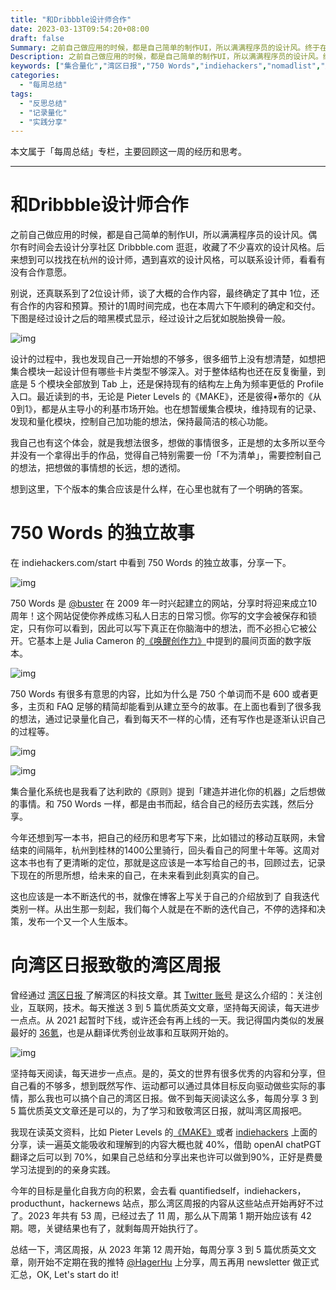 ```yaml
---
title: "和Dribbble设计师合作"
date: 2023-03-13T09:54:20+08:00
draft: false
Summary: 之前自己做应用的时候，都是自己简单的制作UI，所以满满程序员的设计风。终于在Dribbble找了一位同在杭州的设计师，设计了一版集合量化系统，新的设计犹如脱胎换骨一般。750 Words 是@buster在2009年一时兴起建立的网站，促使你养成练习私人日志的日常习惯，可以看作 Julia Cameron 在《唤醒创作力》书中提到的晨间页面的数字版本。为了去读英文媒体，也为了致敬湾区日报，决定从下周开始做我的湾区周报。
Description: 之前自己做应用的时候，都是自己简单的制作UI，所以满满程序员的设计风。终于在Dribbble找了一位同在杭州的设计师，给我设计了一版集合量化系统，新的设计犹如脱胎换骨一般。750 Words 是@buster在2009年一时兴起建立的网站，促使你养成练习私人日志的日常习惯，可以看作 Julia Cameron 在《唤醒创作力》书中提到的晨间页面的数字版本。为了去读英文媒体，也为了致敬湾区日报，决定从下周开始做我的湾区周报。
keywords: ["集合量化","湾区日报","750 Words","indiehackers","nomadlist","从0到1","湾区周报"]
categories:
  - "每周总结"
tags:
  - "反思总结"
  - "记录量化"
  - "实践分享"
---
```


本文属于「每周总结」专栏，主要回顾这一周的经历和思考。

---

# 和Dribbble设计师合作

之前自己做应用的时候，都是自己简单的制作UI，所以满满程序员的设计风。偶尔有时间会去设计分享社区 Dribbble.com 逛逛，收藏了不少喜欢的设计风格。后来想到可以找找在杭州的设计师，遇到喜欢的设计风格，可以联系设计师，看看有没有合作意愿。

别说，还真联系到了2位设计师，谈了大概的合作内容，最终确定了其中 1位，还有合作的内容和预算。预计的1周时间完成，也在本周六下午顺利的确定和交付。下图是经过设计之后的暗黑模式显示，经过设计之后犹如脱胎换骨一般。

![img](https://cdn.nlark.com/yuque/0/2023/png/177619/1678659719037-30039c54-5b85-4abb-81eb-e5661ee15d27.png)

设计的过程中，我也发现自己一开始想的不够多，很多细节上没有想清楚，如想把集合模块一起设计但有哪些卡片类型不够深入。对于整体结构也还在反复衡量，到底是 5 个模块全部放到 Tab 上，还是保持现有的结构左上角为频率更低的 Profile 入口。最近读到的书，无论是 Pieter Levels 的《MAKE》，还是彼得•蒂尔的《从0到1》，都是从主导小的利基市场开始。也在想暂缓集合模块，维持现有的记录、发现和量化模块，控制自己加功能的想法，保持最简洁的核心功能。

我自己也有这个体会，就是我想法很多，想做的事情很多，正是想的太多所以至今并没有一个拿得出手的作品，觉得自己特别需要一份「不为清单」，需要控制自己的想法，把想做的事情想的长远，想的透彻。

想到这里，下个版本的集合应该是什么样，在心里也就有了一个明确的答案。

# 750 Words 的独立故事

在 indiehackers.com/start 中看到 750 Words 的独立故事，分享一下。

![img](https://cdn.nlark.com/yuque/0/2023/png/177619/1678661281826-cb4cf6f0-21e9-4836-9a56-134d4563f5f2.png)

750 Words 是 [@buster](https://twitter.com/buster) 在 2009 年一时兴起建立的网站，分享时将迎来成立10周年！这个网站促使你养成练习私人日志的日常习惯。你写的文字会被保存和锁定，只有你可以看到，因此可以写下真正在你脑海中的想法，而不必担心它被公开。它基本上是 Julia Cameron 的[《唤醒创作力》](https://book.douban.com/subject/30123494/)中提到的晨间页面的数字版本。

![img](https://cdn.nlark.com/yuque/0/2023/png/177619/1678661230054-ee2e78c5-4647-426b-b069-21fe4ba92916.png)

750 Words 有很多有意思的内容，比如为什么是 750 个单词而不是 600 或者更多，主页和 FAQ 足够的精简却能看到从建立至今的故事。在上面也看到了很多我的想法，通过记录量化自己，看到每天不一样的心情，还有写作也是逐渐认识自己的过程等。

![img](https://cdn.nlark.com/yuque/0/2023/png/177619/1678661108299-cdac5fc1-ba69-4c48-83bd-dafb6b059791.png)

![img](https://cdn.nlark.com/yuque/0/2023/png/177619/1678661193692-2ddb693b-7e89-473a-b164-94eb25c9f6be.png)

集合量化系统也是我看了达利欧的《原则》提到「建造并进化你的机器」之后想做的事情。和 750 Words 一样，都是由书而起，结合自己的经历去实践，然后分享。

今年还想到写一本书，把自己的经历和思考写下来，比如错过的移动互联网，未曾结束的间隔年，杭州到桂林的1400公里骑行，回头看自己的阿里十年等。这周对这本书也有了更清晰的定位，那就是这应该是一本写给自己的书，回顾过去，记录下现在的所思所想，给未来的自己，在未来看到此刻真实的自己。

这也应该是一本不断迭代的书，就像在博客上写关于自己的介绍放到了 自我迭代 类别一样。从出生那一刻起，我们每个人就是在不断的迭代自己，不停的选择和决策，发布一个又一个人生版本。

# 向湾区日报致敬的湾区周报

曾经通过 [湾区日报 ](https://www.wanqu.co/)了解湾区的科技文章。其 [Twitter 账号](https://twitter.com/wanquribao) 是这么介绍的：关注创业，互联网，技术。每天推送 3 到 5 篇优质英文文章，坚持每天阅读，每天进步一点点。从 2021 起暂时下线，或许还会有再上线的一天。我记得国内类似的发展最好的 [36氪](https://36kr.com)，也是从翻译优秀创业故事和互联网开始的。

![img](https://cdn.nlark.com/yuque/0/2023/png/177619/1678665259927-7a5852e0-1f71-46b7-ae9f-e8f6b9555cf9.png)

坚持每天阅读，每天进步一点点。是的，英文的世界有很多优秀的内容和分享，但自己看的不够多，想到既然写作、运动都可以通过具体目标反向驱动做些实际的事情，那么我也可以搞个自己的湾区日报。做不到每天阅读这么多，每周分享 3 到 5 篇优质英文文章还是可以的，为了学习和致敬湾区日报，就叫湾区周报吧。

我现在读英文资料，比如 Pieter Levels 的[《MAKE》](https://readmake.com/)或者 [indiehackers](https://indiehackers.com/start) 上面的分享，读一遍英文能吸收和理解到的内容大概也就 40%，借助 openAI chatPGT 翻译之后可以到 70%，如果自己总结和分享出来也许可以做到90%，正好是费曼学习法提到的的亲身实践。

今年的目标是量化自我方向的积累，会去看 quantifiedself，indiehackers，producthunt，hackernews 站点，那么湾区周报的内容从这些站点开始再好不过了。2023 年共有 53 周，已经过去了 11 周，那么从下周第 1 期开始应该有 42 期。嗯，关键结果也有了，就剩每周开始执行了。

总结一下，湾区周报，从 2023 年第 12 周开始，每周分享 3 到 5 篇优质英文文章，刚开始不定期在我的推特 [@HagerHu](https://twitter.com/HagerHu) 上分享，周五再用 newsletter 做正式汇总，OK, Let's start do it!